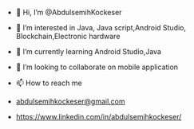 - 👋 Hi, I’m @AbdulsemihKockeser
- 👀 I’m interested in Java, Java script,Android Studio, Blockchain,Electronic hardware

- 🌱 I’m currently learning Android Studio,Java
- 💞️ I’m looking to collaborate on mobile application

- 📫 How to reach me 
- abdulsemihkockeser@gmail.com
- https://www.linkedin.com/in/abdulsemihkockeser/

<!---
AbdulsemihKockeser/AbdulsemihKockeser is a ✨ special ✨ repository because its `README.md` (this file) appears on your GitHub profile.
You can click the Preview link to take a look at your changes.
--->
